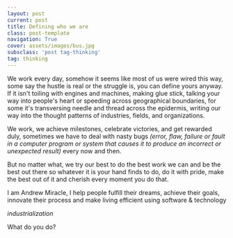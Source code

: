 ```yaml
---
layout: post
current: post
title: Defining who we are
class: post-template
navigation: True
cover: assets/images/bus.jpg
subsclass: 'post tag-thinking'
tag: thinking
---
```



<p>We work every day, somehow it seems like most of us were wired this way, some say the hustle is real or the struggle is, you can define yours anyway. If it isn't toiling with engines and machines, making glue stick, talking your way into people's heart or speeding across geographical boundaries, for some it's transversing needle and thread across the epidermis, writing our way into the thought patterns of industries, fields, and organizations.</p>

<p>We work, we achieve milestones, celebrate victories, and get rewarded duly, sometimes we have to deal with nasty bugs <em>(error, flaw, failure or fault in a computer program or system that causes it to produce an incorrect or unexpected result)</em> every now and then.</p>

<p>But no matter what, we try our best to do the best work we can and be the best out there so whatever it is your hand finds to do, do it with pride, make the best out of it and cherish every moment you do that.</p>

I am Andrew Miracle, I help people fulfill their dreams, achieve their goals, innovate their process and make living efficient using software & technology

*industrialization*

What do you do?

